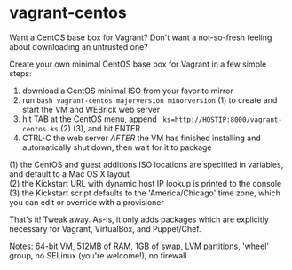 vagrant-centos
==============

Want a CentOS base box for Vagrant?  Don't want a not-so-fresh feeling about downloading an untrusted one?

Create your own minimal CentOS base box for Vagrant in a few simple steps:

1. download a CentOS minimal ISO from your favorite mirror
2. run `bash vagrant-centos majorversion minorversion` (1) to create and start the VM and WEBrick web server
3. hit TAB at the CentOS menu, append ` ks=http://HOSTIP:8000/vagrant-centos.ks` (2) (3), and hit ENTER
4. CTRL-C the web server *AFTER* the VM has finished installing and automatically shut down, then wait for it to package

(1) the CentOS and guest additions ISO locations are specified in variables, and default to a Mac OS X layout<br>
(2) the Kickstart URL with dynamic host IP lookup is printed to the console<br>
(3) the Kickstart script defaults to the 'America/Chicago' time zone, which you can edit or override with a provisioner

That's it! Tweak away. As-is, it only adds packages which are explicitly necessary for Vagrant, VirtualBox, and Puppet/Chef.

Notes: 64-bit VM, 512MB of RAM, 1GB of swap, LVM partitions, 'wheel' group, no SELinux (you're welcome!), no firewall
